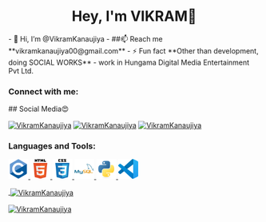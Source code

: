 <h1 align="center">Hey, I'm VIKRAM👋</h1>
- 👋 Hi, I’m @VikramKanaujiya
- ##📫 Reach me **vikramkanaujiya00@gmail.com**
- ⚡ Fun fact **Other than development, doing SOCIAL WORKS**
- work in Hungama Digital Media Entertainment Pvt Ltd.
<h3 align="left">Connect with me:</h3>
## Social Media😍
<p align="left">
<a href="https://https://www.linkedin.com/in/vikram-kanaujiya-//" target="blank"><img align="center" src="https://raw.githubusercontent.com/rahuldkjain/github-profile-readme-generator/master/src/images/icons/Social/linked-in-alt.svg" alt="VikramKanaujiya" height="30" width="40" /></a>
<a href="https://www.facebook.com/vikram.kanaujiya.359"//" target="blank"><img align="center" src="https://raw.githubusercontent.com/rahuldkjain/github-profile-readme-generator/master/src/images/icons/Social/linked-in-alt.svg" alt="VikramKanaujiya" height="30" width="40" /></a>
<a href="https://www.instagram.com/_vikram_babu_" target="blank"><img align="center" src="https://raw.githubusercontent.com/rahuldkjain/github-profile-readme-generator/master/src/images/icons/Social/instagram.svg" alt="VikramKanaujiya" height="30" width="40" /></a>
</p>
<h3 align="left">Languages and Tools:</h3>
<p align="left"> <a href="https://www.cprogramming.com/" target="_blank" rel="noreferrer"> <img src="https://raw.githubusercontent.com/devicons/devicon/master/icons/c/c-original.svg" alt="c" width="40" height="40"/> </a> <a href="https://www.iitbombay.com/cpp/" target="_blank" rel="noreferrer"> <img
src="https://raw.githubusercontent.com/devicons/devicon/master/icons/html5/html5-original-wordmark.svg" alt="html5" width="40" height="40"/> </a> <a href="https://www.java.com" target="_blank" rel="noreferrer"> <img
src="https://raw.githubusercontent.com/devicons/devicon/master/icons/css3/css3-original-wordmark.svg" alt="css3" width="40" height="40"/> </a> <a href="https://www.w3.org/html/" target="_blank" rel="noreferrer"> <img
src="https://raw.githubusercontent.com/devicons/devicon/master/icons/mysql/mysql-original-wordmark.svg" alt="mysql" width="40" height="40"/> </a> <a href="https://vuepress.vuejs.org/" target="_blank" rel="noreferrer"> 
<img src="https://github.com/devicons/devicon/blob/master/icons/python/python-original.svg" title="Python" alt="Python" width="40" height="40"/> 
<img src="https://github.com/devicons/devicon/blob/master/icons/vscode/vscode-original.svg" title="VsCode" alt="VsCode" width="40" height="40"/>
<p>&nbsp;<img align="center" src="https://github-readme-stats.vercel.app/api?username=VikramKanaujiya&show_icons=true&locale=en" alt="VikramKanaujiya" /></p>
<p><img align="center" src="https://github-readme-streak-stats.herokuapp.com/?user=Deeps230&" alt="VikramKanaujiya" /></p>
